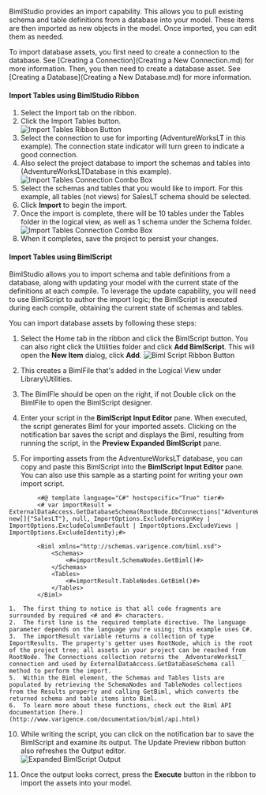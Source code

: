 BimlStudio provides an import capability. This allows you to pull existing schema and table definitions from a database into your model. These items are then imported as new objects in the model. Once imported, you can edit them as needed.

To import database assets, you first need to create a connection to the database. See [Creating a Connection](Creating a New Connection.md) for more information. Then, you then need to create a database asset. See [Creating a Database](Creating a New Database.md) for more information.

#### Import Tables using BimlStudio Ribbon

1.  Select the Import tab on the ribbon.
2.  Click the Import Tables button.  
    ![Import Tables Ribbon Button](https://varigencecom.blob.core.windows.net/images-mistdocumentation/005_Step02.png)
3.  Select the connection to use for importing (AdventureWorksLT in this example). The connection state indicator will turn green to indicate a good connection.
4.  Also select the project database to import the schemas and tables into (AdventureWorksLTDatabase in this example).  
    ![Import Tables Connection Combo Box](https://varigencecom.blob.core.windows.net/images-mistdocumentation/005_Step03.png)
5.  Select the schemas and tables that you would like to import. For this example, all tables (not views) for SalesLT schema should be selected. 
6.  Click **Import** to begin the import.
7.  Once the import is complete, there will be 10 tables under the Tables folder in the logical view, as well as 1 schema under the Schema folder.
    ![Import Tables Connection Combo Box](https://varigencecom.blob.core.windows.net/images-mistdocumentation/005_Step04.png)
8.  When it completes, save the project to persist your changes.

#### Import Tables using BimlScript
BimlStudio allows you to import schema and table definitions from a database, along with updating your model with the current state of the definitions at each compile. To leverage the update capability, you will need to use BimlScript to author the import logic; the BimlScript is executed during each compile, obtaining the current state of schemas and tables.

You can import database assets by following these steps:

1.  Select the Home tab in the ribbon and click the BimlScript button. You can also right click the Utilities folder and click **Add BimlScript**. This will open the **New Item** dialog, click **Add**.
    ![Biml Script Ribbon Button](https://varigencecom.blob.core.windows.net/images-mistdocumentation-importingtableswithbimlscript/005a_Step1.png)

2.  This creates a BimlFile that's added in the Logical View under Library\Utilities.  

3.  The BimlFle should be open on the right, if not Double click on the BimlFile to open the BimlScript designer.  

7.  Enter your script in the **BimlScript Input Editor** pane. When executed, the script generates Biml for your imported assets. Clicking on the notification bar saves the script and displays the Biml, resulting from running the script, in the **Preview Expanded BimlScript** pane.

9.  For importing assets from the AdventureWorksLT database, you can copy and paste this BimlScript into the **BimlScript Input Editor** pane. You can also use this sample as a starting point for writing your own import script.
    
``` biml    
        <#@ template language="C#" hostspecific="True" tier#>
        <# var importResult = ExternalDataAccess.GetDatabaseSchema(RootNode.DbConnections["AdventureWorksLT"], new[]{"SalesLT"}, null, ImportOptions.ExcludeForeignKey | ImportOptions.ExcludeColumnDefault | ImportOptions.ExcludeViews | ImportOptions.ExcludeIdentity);#>

        <Biml xmlns="http://schemas.varigence.com/biml.xsd">
            <Schemas>
                <#=importResult.SchemaNodes.GetBiml()#>
            </Schemas>
            <Tables> 
                <#=importResult.TableNodes.GetBiml()#>
            </Tables>
        </Biml>
```

    1.  The first thing to notice is that all code fragments are surrounded by required <# and #> characters.
    2.  The first line is the required template directive. The language parameter depends on the language you're using; this example uses C#.
    3.  The importResult variable returns a collection of type ImportResults. The property's getter uses RootNode, which is the root of the project tree; all assets in your project can be reached from RootNode. The Connections collection returns the _AdventureWorksLT_ connection and used by ExternalDataAccess.GetDatabaseSchema call method to perform the import.
    5.  Within the Biml element, the Schemas and Tables lists are populated by retrieving the SchemaNodes and TableNodes collections from the Results property and calling GetBiml, which converts the returned schema and table items into Biml.
    6.  To learn more about these functions, check out the Biml API documentation [here.](http://www.varigence.com/documentation/biml/api.html)
10.  While writing the script, you can click on the notification bar to save the BimlScript and examine its output. The Update Preview ribbon button also refreshes the Output editor.  
    ![Expanded BimlScript Output](https://varigencecom.blob.core.windows.net/images-mistdocumentation-importingtableswithbimlscript/005a_Step2.png)  

12.  Once the output looks correct, press the **Execute** button in the ribbon to import the assets into your model.  

